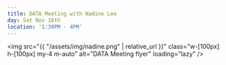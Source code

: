 ```yaml
---
title: DATA Meeting with Nadine Lee
day: Sat Nov 16th
location: '1:30PM - 4PM'
---
```


<img
    src="{{ "/assets/img/nadine.png" | relative_url }}"
    class="w-[100px] h-[100px] my-4 m-auto"
    alt="DATA Meeting flyer"
    loading="lazy" />
